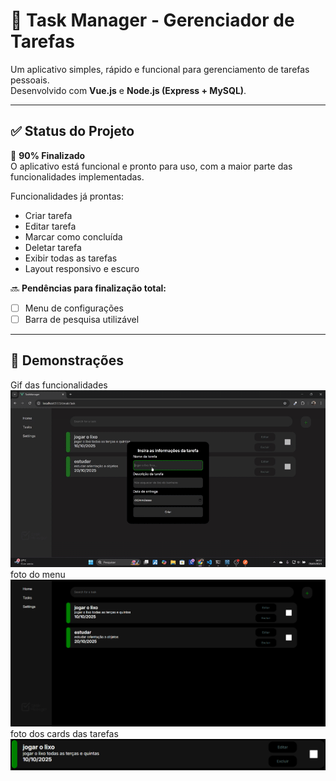 # 📝 Task Manager - Gerenciador de Tarefas

Um aplicativo simples, rápido e funcional para gerenciamento de tarefas pessoais.  
Desenvolvido com **Vue.js** e **Node.js (Express + MySQL)**.

---

## ✅ Status do Projeto

🚧 **90% Finalizado**  
O aplicativo está funcional e pronto para uso, com a maior parte das funcionalidades implementadas.

Funcionalidades já prontas:
- Criar tarefa
- Editar tarefa
- Marcar como concluída
- Deletar tarefa
- Exibir todas as tarefas
- Layout responsivo e escuro

🔜 **Pendências para finalização total:**
- [ ] Menu de configurações
- [ ] Barra de pesquisa utilizável

---

## 📸 Demonstrações
Gif das funcionalidades
![demo](public/task.gif)
foto do menu
![preview](public/menu.png)
foto dos cards das tarefas
![preview](public/card.png)
